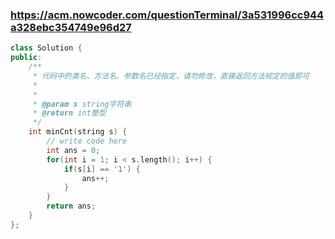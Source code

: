 ### https://acm.nowcoder.com/questionTerminal/3a531996cc944a328ebc354749e96d27
```cpp
class Solution {
public:
    /**
     * 代码中的类名、方法名、参数名已经指定，请勿修改，直接返回方法规定的值即可
     *
     * 
     * @param s string字符串 
     * @return int整型
     */
    int minCnt(string s) {
        // write code here
        int ans = 0;
        for(int i = 1; i < s.length(); i++) {
            if(s[i] == '1') {
                ans++;
            }
        }
        return ans;
    }
};
```
